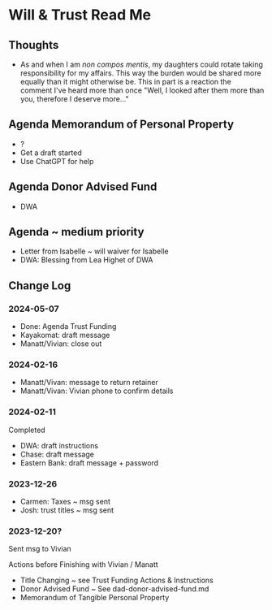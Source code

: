# Will & Trust Read Me

## Thoughts

* As and when I am _non compos mentis_, my daughters could rotate taking responsibility for my affairs. This way the burden would be shared more equally than it might otherwise be. This in part is a reaction the comment I've heard more than once "Well, I looked after them more than you, therefore I deserve more…"

## Agenda Memorandum of Personal Property

* ?
* Get a draft started
* Use ChatGPT for help

## Agenda Donor Advised Fund

* DWA

## Agenda ~ medium priority

* Letter from Isabelle ~ will waiver for Isabelle
* DWA: Blessing from Lea Highet of DWA

## Change Log

### 2024-05-07

* Done: Agenda Trust Funding
* Kayakomat: draft message
* Manatt/Vivian: close out

### 2024-02-16

* Manatt/Vivan: message to return retainer
* Manatt/Vivan: Vivian phone to confirm details

### 2024-02-11

Completed

* DWA: draft instructions
* Chase: draft message
* Eastern Bank: draft message + password

### 2023-12-26

* Carmen: Taxes ~ msg sent
* Josh: trust titles ~ msg sent

### 2023-12-20?

Sent msg to Vivian

Actions before Finishing with Vivian / Manatt

* Title Changing ~ see Trust Funding Actions & Instructions
* Donor Advised Fund ~ See dad-donor-advised-fund.md
* Memorandum of Tangible Personal Property